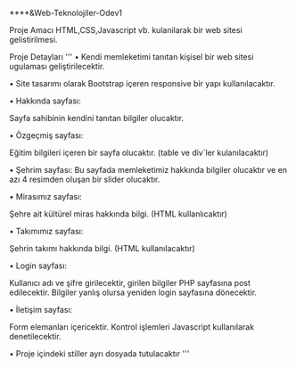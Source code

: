 ****&Web-Teknolojiler-Odev1

Proje Amacı
HTML,CSS,Javascript vb. kulanilarak bir web sitesi gelistirilmesi.

Proje Detayları
'''
• Kendi memleketimi tanıtan kişisel bir web sitesi ugulaması geliştirilecektir.

• Site tasarımı olarak Bootstrap içeren responsive bir yapı kullanılacaktır.

• Hakkında sayfası:

Sayfa sahibinin kendini tanıtan bilgiler olucaktır.

• Özgeçmiş sayfası:

Eğitim bilgileri içeren bir sayfa olucaktır. (table ve div`ler kulanılacaktır)

• Şehrim sayfası: Bu sayfada memleketimiz hakkında bilgiler olucaktır ve en azı 4 resimden oluşan bir slider olucaktır.

• Mirasımız sayfası:

Şehre ait kültürel miras hakkında bilgi. (HTML kullanlıcaktır)

• Takımımız sayfası:

Şehrin takımı hakkında bilgi. (HTML kullanılacaktır)

• Login sayfası:

Kullanıcı adı ve şifre girilecektir, girilen bilgiler PHP sayfasına post edilecektir. Bilgiler yanlış olursa yeniden login sayfasına dönecektir.

• İletişim sayfası:

Form elemanları içericektir. Kontrol işlemleri Javascript kullanılarak denetilecektir.

• Proje içindeki stiller ayrı dosyada tutulacaktır
'''
